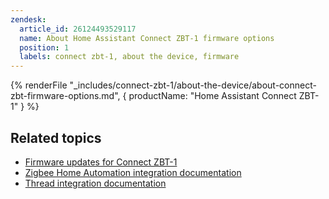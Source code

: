```yaml
---
zendesk:
  article_id: 26124493529117
  name: About Home Assistant Connect ZBT-1 firmware options
  position: 1
  labels: connect zbt-1, about the device, firmware
---
```


{% renderFile "_includes/connect-zbt-1/about-the-device/about-connect-zbt-firmware-options.md", { productName: "Home Assistant Connect&nbsp;ZBT-1" } %}

## Related topics

- [Firmware updates for Connect&nbsp;ZBT-1](/hc/en-us/articles/26124447269917)
- [Zigbee Home Automation integration documentation](https://www.home-assistant.io/integrations/zha/)
- [Thread integration documentation](https://www.home-assistant.io/integrations/thread/)
